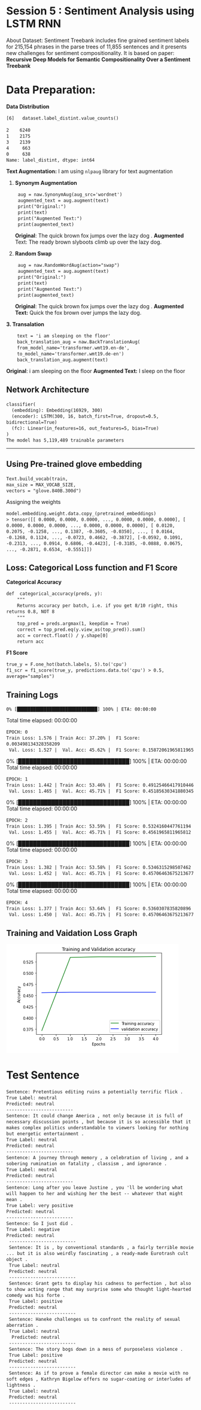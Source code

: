 # Session 5 : Sentiment Analysis using LSTM RNN

About Dataset: Sentiment Treebank includes fine grained sentiment labels for 215,154 phrases in the parse trees of 11,855 sentences and it presents new challenges for sentiment compositionality. It is based on  paper: **Recursive Deep Models for Semantic Compositionality Over a Sentiment Treebank**


# Data Preparation: 
**Data Distribution**

    [6]   dataset.label_distint.value_counts()
  
    2    6240
    1    2175
    3    2139
    4     663
    0     638
    Name: label_distint, dtype: int64
**Text Augmentation:** 
I am using `nlpaug` library for text augmentation
1. **Synonym Augmentation**

	    aug = naw.SynonymAug(aug_src='wordnet')
	    augmented_text = aug.augment(text)
	    print("Original:")
	    print(text)
	    print("Augmented Text:")
	    print(augmented_text)

	**Original**: The quick brown fox jumps over the lazy dog . 
	**Augmented** Text: The ready brown slyboots climb up over the lazy dog.
2. **Random Swap**
			
		aug = naw.RandomWordAug(action="swap")
	    augmented_text = aug.augment(text)
	    print("Original:")
	    print(text)
	    print("Augmented Text:")
	    print(augmented_text)
	**Original**: The quick brown fox jumps over the lazy dog .
	**Augmented Text:** Quick the fox brown over jumps the lazy dog.

 **3. Transalation**
		

	    text = 'i am sleeping on the floor'
   		back_translation_aug = naw.BackTranslationAug(
   		from_model_name='transformer.wmt19.en-de',
   		to_model_name='transformer.wmt19.de-en')
   		back_translation_aug.augment(text)
	

**Original**: i am sleeping on the floor
**Augmented Text:** I sleep on the floor

## Network Architecture

    classifier(
      (embedding): Embedding(16929, 300)
      (encoder): LSTM(300, 16, batch_first=True, dropout=0.5, bidirectional=True)
      (fc): Linear(in_features=16, out_features=5, bias=True)
    )
    The model has 5,119,489 trainable parameters

----------
##  Using Pre-trained glove embedding

    Text.build_vocab(train,
    max_size = MAX_VOCAB_SIZE,
    vectors = "glove.840B.300d")
Assigning the weights

	model.embedding.weight.data.copy_(pretrained_embeddings)
    > tensor([[ 0.0000, 0.0000, 0.0000, ..., 0.0000, 0.0000, 0.0000], [ 0.0000, 0.0000, 0.0000, ..., 0.0000, 0.0000, 0.0000], [ 0.0120, 0.2075, -0.1258, ..., 0.1387, -0.3605, -0.0350], ..., [ 0.0164, -0.1268, 0.1124, ..., -0.0723, 0.4662, -0.3872], [-0.0592, 0.1091, -0.2313, ..., 0.0914, 0.6806, -0.4423], [-0.3185, -0.0888, 0.0675, ..., -0.2871, 0.6534, -0.5551]])

## Loss: Categorical Loss function and F1 Score
**Categorical Accuracy**

	def  categorical_accuracy(preds, y):
		"""
		Returns accuracy per batch, i.e. if you get 8/10 right, this returns 0.8, NOT 8
		"""
		top_pred = preds.argmax(1, keepdim = True)
		correct = top_pred.eq(y.view_as(top_pred)).sum()
		acc = correct.float() / y.shape[0]
		return acc

**F1 Score**

    true_y = F.one_hot(batch.labels, 5).to('cpu')
    f1_scr = f1_score(true_y, predictions.data.to('cpu') > 0.5, average="samples")

##  Training Logs

    0% [██████████████████████████████] 100% | ETA: 00:00:00
Total time elapsed: 00:00:00

	EPOCH: 0
	Train Loss: 1.576 | Train Acc: 37.20% |  F1 Score: 0.003498134328358209
	 Val. Loss: 1.527 |  Val. Acc: 45.62% |  F1 Score: 0.15872061965811965

0% [██████████████████████████████] 100% | ETA: 00:00:00
Total time elapsed: 00:00:00

	EPOCH: 1
	Train Loss: 1.442 | Train Acc: 53.46% |  F1 Score: 0.49125466417910446
	 Val. Loss: 1.465 |  Val. Acc: 45.71% |  F1 Score: 0.45185630341880345

0% [██████████████████████████████] 100% | ETA: 00:00:00
Total time elapsed: 00:00:00

	EPOCH: 2
	Train Loss: 1.395 | Train Acc: 53.59% |  F1 Score: 0.5324160447761194
	 Val. Loss: 1.455 |  Val. Acc: 45.71% |  F1 Score: 0.4561965811965812

0% [██████████████████████████████] 100% | ETA: 00:00:00
Total time elapsed: 00:00:00

	EPOCH: 3
	Train Loss: 1.382 | Train Acc: 53.58% |  F1 Score: 0.5346315298507462
	 Val. Loss: 1.452 |  Val. Acc: 45.71% |  F1 Score: 0.45706463675213677

0% [██████████████████████████████] 100% | ETA: 00:00:00
Total time elapsed: 00:00:00

	EPOCH: 4
	Train Loss: 1.377 | Train Acc: 53.64% |  F1 Score: 0.5360307835820896
	 Val. Loss: 1.450 |  Val. Acc: 45.71% |  F1 Score: 0.45706463675213677

## Training and Vaidation Loss Graph

![Overfitting](https://github.com/puevigreven/END2.0/blob/main/overfit.png)



# Test Sentence 

    Sentence: Pretentious editing ruins a potentially terrific flick . 
    True Label: neutral 
    Predicted: neutral 
    ------------------------- 
    Sentence: It could change America , not only because it is full of necessary discussion points , but because it is so accessible that it makes complex politics understandable to viewers looking for nothing but energetic entertainment . 
    True Label: neutral 
    Predicted: neutral 
    ------------------------- 
    Sentence: A journey through memory , a celebration of living , and a sobering rumination on fatality , classism , and ignorance . 
    True Label: neutral 
    Predicted: neutral 
    ------------------------- 
    Sentence: Long after you leave Justine , you 'll be wondering what will happen to her and wishing her the best -- whatever that might mean . 
    True Label: very positive 
    Predicted: neutral 
    ------------------------- 
    Sentence: So I just did . 
    True Label: negative 
    Predicted: neutral
     ------------------------- 
     Sentence: It is , by conventional standards , a fairly terrible movie ... but it is also weirdly fascinating , a ready-made Eurotrash cult object . 
     True Label: neutral 
     Predicted: neutral 
     ------------------------- 
     Sentence: Grant gets to display his cadness to perfection , but also to show acting range that may surprise some who thought light-hearted comedy was his forte . 
     True Label: positive 
     Predicted: neutral 
     ------------------------- 
     Sentence: Haneke challenges us to confront the reality of sexual aberration . 
     True Label: neutral
      Predicted: neutral 
     ------------------------- 
     Sentence: The story bogs down in a mess of purposeless violence . 
     True Label: positive 
     Predicted: neutral 
     ------------------------- 
     Sentence: As if to prove a female director can make a movie with no soft edges , Kathryn Bigelow offers no sugar-coating or interludes of lightness . 
     True Label: neutral 
     Predicted: neutral 
     -------------------------
